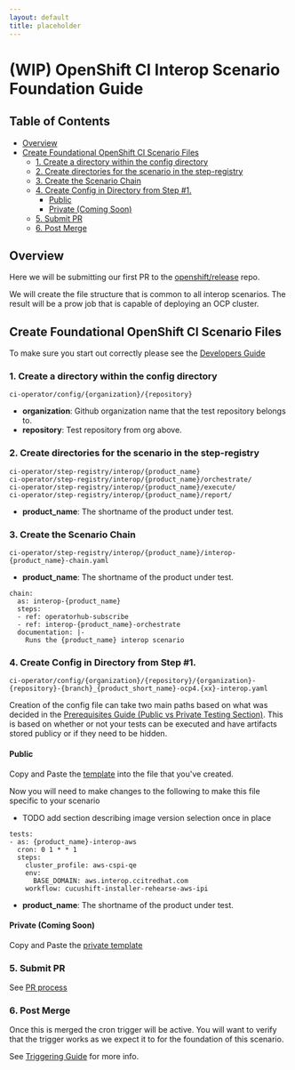 ```yaml
---
layout: default
title: placeholder
---
```


# (WIP) OpenShift CI Interop Scenario Foundation Guide<!-- omit from toc -->

## Table of Contents<!-- omit from toc -->
- [Overview](#overview)
- [Create Foundational OpenShift CI Scenario Files](#create-foundational-openshift-ci-scenario-files)
  - [1. Create a directory within the config directory](#1-create-a-directory-within-the-config-directory)
  - [2. Create directories for the scenario in the step-registry](#2-create-directories-for-the-scenario-in-the-step-registry)
  - [3. Create the Scenario Chain](#3-create-the-scenario-chain)
  - [4. Create Config in Directory from Step #1.](#4-create-config-in-directory-from-step-1)
    - [Public](#public)
    - [Private (Coming Soon)](#private-coming-soon)
  - [5. Submit PR](#5-submit-pr)
  - [6. Post Merge](#6-post-merge)

## Overview
Here we will be submitting our first PR to the [openshift/release](https://github.com/openshift/release) repo.

We will create the file structure that is common to all interop scenarios.
The result will be a prow job that is capable of deploying an OCP cluster.
## Create Foundational OpenShift CI Scenario Files
To make sure you start out correctly please see the [Developers Guide](DEVELOPERS_GUIDE.md)
### 1. Create a directory within the config directory
    ci-operator/config/{organization}/{repository}
- **organization**: Github organization name that the test repository belongs to.
- **repository**: Test repository from org above.
### 2. Create directories for the scenario in the step-registry
    ci-operator/step-registry/interop/{product_name}
    ci-operator/step-registry/interop/{product_name}/orchestrate/
    ci-operator/step-registry/interop/{product_name}/execute/
    ci-operator/step-registry/interop/{product_name}/report/
- **product_name**: The shortname of the product under test.

### 3. Create the Scenario Chain
    ci-operator/step-registry/interop/{product_name}/interop-{product_name}-chain.yaml
- **product_name**: The shortname of the product under test.
```
chain:
  as: interop-{product_name}
  steps:
  - ref: operatorhub-subscribe
  - ref: interop-{product_name}-orchestrate
  documentation: |-
    Runs the {product_name} interop scenario
```

### 4. Create Config in Directory from Step #1.
    ci-operator/config/{organization}/{repository}/{organization}-{repository}-{branch}_{product_short_name}-ocp4.{xx}-interop.yaml

Creation of the config file can take two main paths based on what was decided in the [Prerequisites Guide (Public vs Private Testing Section)](Prerequisites_Guide.md#public-vs-private-testing). This is based on whether or not your tests can be executed and have artifacts stored publicy or if they need to be hidden.

#### Public
Copy and Paste the [template](https://github.com/openshift/release/blob/master/ci-operator/config/rhpit/interop-tests/rhpit-interop-tests-master__installer-rehearse-4.12.yaml) into the file that you've created.

Now you will need to make changes to the following to make this file specific to your scenario

- TODO add section describing image version selection once in place
```
tests:
- as: {product_name}-interop-aws
  cron: 0 1 * * 1
  steps:
    cluster_profile: aws-cspi-qe
    env:
      BASE_DOMAIN: aws.interop.ccitredhat.com
    workflow: cucushift-installer-rehearse-aws-ipi
```
- **product_name**: The shortname of the product under test.

#### Private (Coming Soon)
Copy and Paste the [private template]()

### 5. Submit PR
See [PR process](DEVELOPERS_GUIDE.md#pr-process)

### 6. Post Merge
Once this is merged the cron trigger will be active. You will want to verify that the trigger works as we expect it to for the foundation of this scenario.

See [Triggering Guide](TRIGGERING_GUIDE.md) for more info.